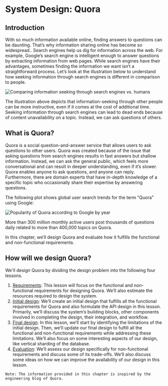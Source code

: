 # System Design: Quora
## Introduction
With so much information available online, finding answers to questions can be daunting. That’s why information sharing online has become so widespread.. Search engines help us dig for information across the web. For example, Google’s search engine is intelligent enough to answer questions by extracting information from web pages. While search engines have their advantages, sometimes finding the information we want isn’t a straightforward process. Let’s look at the illustration below to understand how seeking information through search engines is different in comparison to people.

![Comparing information seeking through search engines vs. humans](./infoseeking.jpg)

The illustration above depicts that information-seeking through other people can be more instructive, even if it comes at the cost of additional time. Seeking information through search engines can lead to dead ends because of content unavailability on a topic. Instead, we can ask questions of others.

## What is Quora?
Quora is a social question-and-answer service that allows users to ask questions to other users. Quora was created because of the issue that asking questions from search engines results in fast answers but shallow information. Instead, we can ask the general public, which feels more conversational and can result in deeper understanding, even if it’s slower. Quora enables anyone to ask questions, and anyone can reply. Furthermore, there are domain experts that have in-depth knowledge of a specific topic who occasionally share their expertise by answering questions.

The following plot shows global user search trends for the term “Quora” using Google:

![Popularity of Quora according to Google by year](./popularity.jpg)

More than 300 million monthly active users post thousands of questions daily related to more than 400,000 topics on Quora.

In this chapter, we’ll design Quora and evaluate how it fulfills the functional and non-functional requirements.

## How will we design Quora?
We'll design Quora by dividing the design problem into the following four lessons.

1. [Requirements](../Requirements%20of%20Quora's%20Design/): This lesson will focus on the functional and non-functional requirements for designing Quora. We’ll also estimate the resources required to design the system.
2. [Initial design](../Initial%20Design%20of%20Quora/): We’ll create an initial design that fulfills all the functional requirements for Quora and also formulate the API design in this lesson. Primarily, we’ll discuss the system’s building blocks, other components involved in completing the design, their integration, and workflow.
3. [Final design](../Final%20Design%20of%20Quora/): In this lesson, we’ll start by identifying the limitations of the initial design. Then, we’ll update our final design to fulfill all the functional and non-functional requirements while addressing these limitations. We’ll also focus on some interesting aspects of our design, like vertical sharding of the database.
4. [Evaluation](../Evaluation%20of%20Quora’s%20Design/): We’ll assess our design specifically for non-functional requirements and discuss some of its trade-offs. We’ll also discuss some ideas on how we can improve the availability of our design in this lesson.

```
Note: The information provided in this chapter is inspired by the engineering blog of Quora.
```
